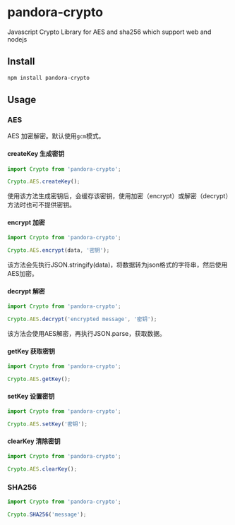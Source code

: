 # pandora-crypto
Javascript Crypto Library for AES and sha256 which support web and nodejs

## Install

```bash
npm install pandora-crypto
``` 

## Usage

### AES

AES 加密解密。默认使用`gcm`模式。

#### createKey 生成密钥

```javascript
import Crypto from 'pandora-crypto';

Crypto.AES.createKey();
```

使用该方法生成密钥后，会缓存该密钥，使用加密（encrypt）或解密（decrypt）方法时也可不提供密钥。

#### encrypt 加密

```javascript
import Crypto from 'pandora-crypto';

Crypto.AES.encrypt(data, '密钥');
```

该方法会先执行JSON.stringify(data)，将数据转为json格式的字符串，然后使用AES加密。

#### decrypt 解密

```javascript
import Crypto from 'pandora-crypto';

Crypto.AES.decrypt('encrypted message', '密钥');
```

该方法会使用AES解密，再执行JSON.parse，获取数据。

#### getKey 获取密钥

```javascript
import Crypto from 'pandora-crypto';

Crypto.AES.getKey();
```

#### setKey 设置密钥

```javascript
import Crypto from 'pandora-crypto';

Crypto.AES.setKey('密钥');
```

#### clearKey 清除密钥

```javascript
import Crypto from 'pandora-crypto';

Crypto.AES.clearKey();
```

### SHA256

```javascript
import Crypto from 'pandora-crypto';

Crypto.SHA256('message');
```
